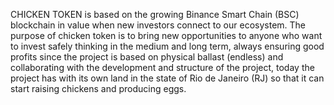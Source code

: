 CHICKEN TOKEN is based on the growing Binance Smart Chain (BSC) blockchain in value when new investors connect to our ecosystem. The purpose of chicken token is to bring new opportunities to anyone who want to invest safely thinking in the medium and long term, always ensuring good profits since the project is based on physical ballast (endless) and collaborating with the development and structure of the project, today the project has with its own land in the state of Rio de Janeiro (RJ) so that it can start raising chickens and producing eggs.
